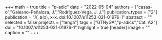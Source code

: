 +++
math = true
title = "$p$-adic"
date = "2022-05-04"
authors = ["casas-o","Galeano-Peñaloza, J.","Rodríguez-Vega, J. J."]
publication_types = ["2"]
publication = "*X*, **x**(x), x-x. doi:10.1007/s11253-021-01976-1"
abstract = ""
selected = false
projects = ["tenga"]
tags = ["GTNyGA","p-adics","Cat. A2"]
doi = "10.1007/s11253-021-01976-1"
highlight = true
[header]
image = ""
caption = ""
+++
